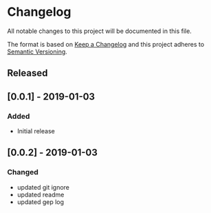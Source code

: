 # Changelog
All notable changes to this project will be documented in this file.

The format is based on [Keep a Changelog](http://keepachangelog.com/en/1.0.0/)
and this project adheres to [Semantic
Versioning](http://semver.org/spec/v2.0.0.html).

## Released

## [0.0.1] - 2019-01-03

### Added

- Initial release

## [0.0.2] - 2019-01-03

### Changed

- updated git ignore
- updated readme
- updated gep log